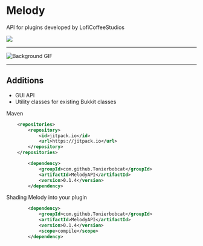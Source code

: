 # Melody

 API for plugins developed by LofiCoffeeStudios 

[![](https://jitpack.io/v/Tonierbobcat/MelodyAPI.svg)](https://jitpack.io/#Tonierbobcat/MelodyAPI)

___

![Background GIF](https://github.com/Tonierbobcat/MelodyAPI/blob/main/background-optimize.gif)

---

## Additions

- GUI API
- Utility classes for existing Bukkit classes

Maven
```xml
	<repositories>
		<repository>
		    <id>jitpack.io</id>
		    <url>https://jitpack.io</url>
		</repository>
	</repositories>
```
```xml
        <dependency>
            <groupId>com.github.Tonierbobcat</groupId>
            <artifactId>MelodyAPI</artifactId>
            <version>0.1.4</version>
        </dependency>
```
Shading Melody into your plugin
```xml
        <dependency>
            <groupId>com.github.Tonierbobcat</groupId>
            <artifactId>MelodyAPI</artifactId>
            <version>0.1.4</version>
            <scope>compile</scope>
        </dependency>
```
